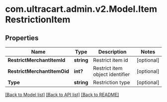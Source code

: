 # com.ultracart.admin.v2.Model.ItemRestrictionItem
## Properties

Name | Type | Description | Notes
------------ | ------------- | ------------- | -------------
**RestrictMerchantItemId** | **string** | Restrict item id | [optional] 
**RestrictMerchantItemOid** | **int?** | Restrict item object identifier | [optional] 
**Type** | **string** | Restriction type | [optional] 


[[Back to Model list]](../README.md#documentation-for-models) [[Back to API list]](../README.md#documentation-for-api-endpoints) [[Back to README]](../README.md)

